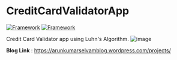 # CreditCardValidatorApp
[![Framework](https://img.shields.io/badge/SpringBoot-4-green)](https://spring.io/tools)
[![Framework](https://img.shields.io/badge/Tailwind_CSS-v3.3.1-blue)](https://tailwindcss.com/)

Credit Card Validator app using Luhn's Algorithm.
![image](https://github.com/er-arunkumarselvam/CreditCardValidatorApp/assets/113919924/ff4b8f01-5c76-4065-9dcf-716551d562c3)


__Blog Link__ : https://arunkumarselvamblog.wordpress.com/projects/
